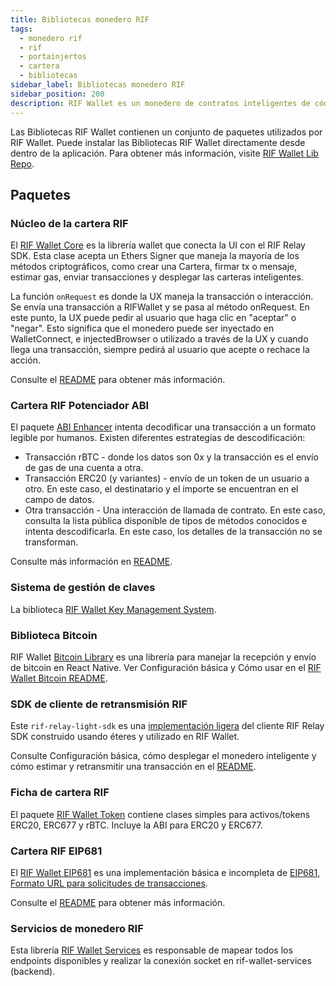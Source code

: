 ```yaml
---
title: Bibliotecas monedero RIF
tags:
  - monedero rif
  - rif
  - portainjertos
  - cartera
  - bibliotecas
sidebar_label: Bibliotecas monedero RIF
sidebar_position: 200
description: RIF Wallet es un monedero de contratos inteligentes de código abierto que permite a las empresas crear y desplegar monederos en cadena totalmente personalizables.
---
```


Las Bibliotecas RIF Wallet contienen un conjunto de paquetes utilizados por RIF Wallet. Puede instalar las Bibliotecas RIF Wallet directamente desde dentro de la aplicación. Para obtener más información, visite [RIF Wallet Lib Repo](https://github.com/rsksmart/rif-wallet-libs?tab=readme-ov-file#packages).

## Paquetes

### Núcleo de la cartera RIF

El [RIF Wallet Core](https://www.npmjs.com/package/@rsksmart/rif-wallet-core) es la librería wallet que conecta la UI con el RIF Relay SDK. Esta clase acepta un Ethers Signer que maneja la mayoría de los métodos criptográficos, como crear una Cartera, firmar tx o mensaje, estimar gas, enviar transacciones y desplegar las carteras inteligentes.

La función `onRequest` es donde la UX maneja la transacción o interacción. Se envía una transacción a RIFWallet y se pasa al método onRequest. En este punto, la UX puede pedir al usuario que haga clic en "aceptar" o "negar". Esto significa que el monedero puede ser inyectado en WalletConnect, e injectedBrowser o utilizado a través de la UX y cuando llega una transacción, siempre pedirá al usuario que acepte o rechace la acción.

Consulte el [README](https://www.npmjs.com/package/@rsksmart/rif-wallet-core) para obtener más información.

### Cartera RIF Potenciador ABI

El paquete [ABI Enhancer](https://www.npmjs.com/package/@rsksmart/rif-wallet-abi-enhancer) intenta decodificar una transacción a un formato legible por humanos. Existen diferentes estrategias de descodificación:

- Transacción rBTC - donde los datos son 0x y la transacción es el envío de gas de una cuenta a otra.
- Transacción ERC20 (y variantes) - envío de un token de un usuario a otro. En este caso, el destinatario y el importe se encuentran en el campo de datos.
- Otra transacción - Una interacción de llamada de contrato. En este caso, consulta la lista pública disponible de tipos de métodos conocidos e intenta descodificarla. En este caso, los detalles de la transacción no se transforman.

Consulte más información en [README](https://www.npmjs.com/package/@rsksmart/rif-wallet-abi-enhancer).

### Sistema de gestión de claves

La biblioteca [RIF Wallet Key Management System](https://www.npmjs.com/package/@rsksmart/rif-wallet-kms).

### Biblioteca Bitcoin

RIF Wallet [Bitcoin Library](https://www.npmjs.com/package/@rsksmart/rif-wallet-bitcoin) es una librería para manejar la recepción y envío de bitcoin en React Native.
Ver Configuración básica y Cómo usar en el [RIF Wallet Bitcoin README](https://www.npmjs.com/package/@rsksmart/rif-wallet-bitcoin).

### SDK de cliente de retransmisión RIF

Este `rif-relay-light-sdk` es una [implementación ligera](https://www.npmjs.com/package/@rsksmart/rif-relay-light-sdk) del cliente RIF Relay SDK construido usando éteres y utilizado en RIF Wallet.

Consulte Configuración básica, cómo desplegar el monedero inteligente y cómo estimar y retransmitir una transacción en el [README](https://www.npmjs.com/package/@rsksmart/rif-relay-light-sdk).

### Ficha de cartera RIF

El paquete [RIF Wallet Token](https://www.npmjs.com/package/@rsksmart/rif-wallet-token) contiene clases simples para activos/tokens ERC20, ERC677 y rBTC. Incluye la ABI para ERC20 y ERC677.

### Cartera RIF EIP681

El [RIF Wallet EIP681](https://npmjs.com/package/@rsksmart/rif-wallet-eip681) es una implementación básica e incompleta de [EIP681, Formato URL para solicitudes de transacciones](https://npmjs.com/package/@rsksmart/rif-wallet-eip681).

Consulte el [README](https://npmjs.com/package/@rsksmart/rif-wallet-eip681) para obtener más información.

### Servicios de monedero RIF

Esta librería [RIF Wallet Services](https://www.npmjs.com/package/@rsksmart/rif-wallet-services) es responsable de mapear todos los endpoints disponibles y realizar la conexión socket en rif-wallet-services (backend).